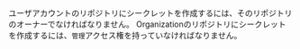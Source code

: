 ユーザアカウントのリポジトリにシークレットを作成するには、そのリポジトリのオーナーでなければなりません。 Organizationのリポジトリにシークレットを作成するには、`管理`アクセス権を持っていなければなりません。
